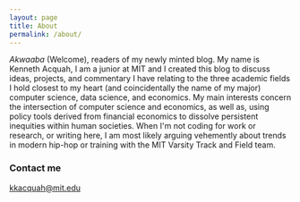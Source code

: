 ```yaml
---
layout: page
title: About
permalink: /about/
---
```


_Akwaaba_ (Welcome), readers of my newly minted blog. My name is Kenneth Acquah, I am a junior at MIT and I created this blog to discuss ideas, projects, and commentary I have relating to the three academic fields I hold closest to my heart (and coincidentally the name of my major) computer science, data science, and economics. My main interests concern the intersection of computer science and economics, as well as, using policy tools derived from financial economics to dissolve persistent inequities within human societies. When I'm not coding for work or research, or writing here, I am most likely arguing vehemently about trends in modern hip-hop or training with the MIT Varsity Track and Field team.

### Contact me

[kkacquah@mit.edu](mailto:kkacquah@mit.edu)